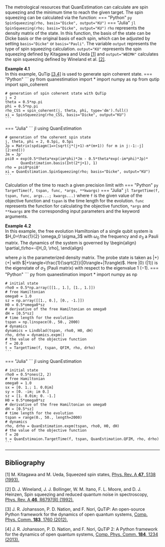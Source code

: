 The metrological resources that QuanEstimation can calculate are spin squeezing and the 
minimum time to reach the given target. The spin squeezing can be calculated via the function: 
=== "Python"
    ``` py
    SpinSqueezing(rho, basis="Dicke", output="KU")
    ```
=== "Julia"
    ``` jl
    SpinSqueezing(rho; basis="Dicke", output="KU")
    ```
`rho` represents the density matrix of the state. In this function, the basis of the state can 
be Dicke basis or the original basis of each spin, which can be adjusted by setting 
`basis="Dicke"` or `basis="Pauli"`. The variable `output` represents the type of spin squeezing 
calculation. `output="KU"` represents the spin squeezing defined by Kitagawa and Ueda 
[[1]](#Kitagawa1993) and `output="WBIMH"` calculates the spin squeezing defined by Wineland 
et al. [[2]](#Wineland1992).

**Example 4.1**  
In this example, QuTip [[3,4]](#Johansson2012) is used to generate spin coherent state.
=== "Python"
    ``` py
    from quanestimation import *
    import numpy as np
    from qutip import spin_coherent
    
    # generation of spin coherent state with QuTip
    j = 2
    theta = 0.5*np.pi
    phi = 0.5*np.pi
    rho_CSS = spin_coherent(j, theta, phi, type='dm').full()
    xi = SpinSqueezing(rho_CSS, basis="Dicke", output="KU")
    ```
=== "Julia"
    ``` jl
    using QuanEstimation

    # generation of the coherent spin state
    j, theta, phi = 2, 0.5pi, 0.5pi
    Jp = Matrix(spdiagm(1=>[sqrt(j*(j+1)-m*(m+1)) for m in j:-1:-j][2:end]))
    Jm = Jp'
    psi0 = exp(0.5*theta*exp(im*phi)*Jm - 0.5*theta*exp(-im*phi)*Jp)*
           QuanEstimation.basis(Int(2*j+1), 1)
    rho = psi0*psi0'
    xi = QuanEstimation.SpinSqueezing(rho; basis="Dicke", output="KU")
    ```
Calculation of the time to reach a given precision limit with
=== "Python"
    ``` py
    TargetTime(f, tspan, func, *args, **kwargs)
    ```
=== "Julia"
    ``` jl
    TargetTime(f, tspan, func, args...; kwargs...)
    ```
where `f` is the given value of the objective function and `tspan` is the time length for the 
evolution. `func` represents the function for calculating the objective function, `*args` and 
`**kwargs` are the corresponding input parameters and the keyword arguments.

**Example 4.2**  
In this example, the free evolution Hamiltonian of a single qubit system is $H_0=\frac{1}{2}
\omega_0 \sigma_3$ with $\omega_0$ the frequency and $\sigma_3$ a Pauli matrix. 
The dynamics of the system is governed by
\begin{align}
\partial_t\rho=-i[H_0, \rho],
\end{align}

where $\rho$ is the parameterized density matrix. The probe state is taken as $|+\rangle\langle+|$ 
with $|+\rangle=\frac{1}{\sqrt{2}}(|0\rangle+|1\rangle)$. Here $|0\rangle$ $(|1\rangle)$ is the 
eigenstate of $\sigma_3$ (Pauli matrix) with respect to the eigenvalue $1$ $(-1)$.
=== "Python"
    ``` py
    from quanestimation import *
    import numpy as np

    # initial state
    rho0 = 0.5*np.array([[1., 1.], [1., 1.]])
    # free Hamiltonian
    omega0 = 1.0
    sz = np.array([[1., 0.], [0., -1.]])
    H0 = 0.5*omega0*sz
    # derivative of the free Hamiltonian on omega0
    dH = [0.5*sz]
    # time length for the evolution
    tspan = np.linspace(0., 50., 2000)
    # dynamics
    dynamics = Lindblad(tspan, rho0, H0, dH)
    rho, drho = dynamics.expm()
    # the value of the objective function
    f = 20.0
    t = TargetTime(f, tspan, QFIM, rho, drho)
    ```
=== "Julia"
    ``` jl
    using QuanEstimation

    # initial state
    rho0 = 0.5*ones(2, 2)
    # free Hamiltonian
    omega0 = 1.0
    sx = [0. 1.; 1. 0.0im]
	sy = [0. -im; im 0.]
	sz = [1. 0.0im; 0. -1.]
	H0 = 0.5*omega0*sz
    # derivative of the free Hamiltonian on omega0
    dH = [0.5*sz]
    # time length for the evolution
    tspan = range(0., 50., length=2000)
    # dynamics
    rho, drho = QuanEstimation.expm(tspan, rho0, H0, dH)
    # the value of the objective function
    f = 20
    t = QuanEstimaion.TargetTime(f, tspan, QuanEstimation.QFIM, rho, drho)
    ```

---
## **Bibliography**
<a id="Kitagawa1993">[1]</a> 
M. Kitagawa and M. Ueda, Squeezed spin states, 
[Phys. Rev. A **47**, 5138 (1993).](https://doi.org/10.1103/PhysRevA.47.5138)

<a id="Wineland1992">[2]</a>
D. J. Wineland, J. J. Bollinger, W. M. Itano, F. L. Moore, and D. J. Heinzen, 
Spin squeezing and reduced quantum noise in spectroscopy, 
[Phys. Rev. A **46**, R6797(R) (1992).](https://doi.org/10.1103/PhysRevA.46.R6797)

<a id="Johansson2012">[3]</a>
J. R. Johansson, P. D. Nation, and F. Nori,
QuTiP: An open-source Python framework for the dynamics of open quantum systems,
[Comp. Phys. Comm. **183**, 1760 (2012).](https://doi.org/10.1016/j.cpc.2012.02.021)

<a id="Johansson2013">[4]</a>
J. R. Johansson, P. D. Nation, and F. Nori,
QuTiP 2: A Python framework for the dynamics of open quantum systems,
[Comp. Phys. Comm. **184**, 1234 (2013).](https://doi.org/10.1016/j.cpc.2012.11.019)
